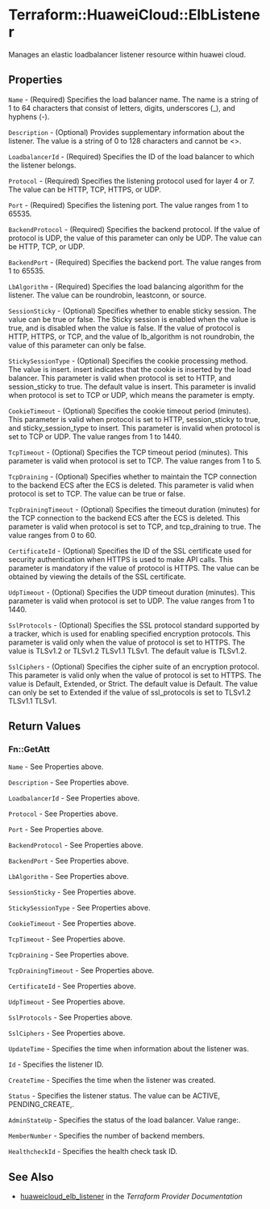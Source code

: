 # Terraform::HuaweiCloud::ElbListener

Manages an elastic loadbalancer listener resource within huawei cloud.

## Properties

`Name` - (Required) Specifies the load balancer name. The name is a string of 1 to 64 characters that consist of letters, digits, underscores (_), and hyphens (-).

`Description` - (Optional) Provides supplementary information about the listener. The value is a string of 0 to 128 characters and cannot be <>.

`LoadbalancerId` - (Required) Specifies the ID of the load balancer to which the listener belongs.

`Protocol` - (Required) Specifies the listening protocol used for layer 4 or 7. The value can be HTTP, TCP, HTTPS, or UDP.

`Port` - (Required) Specifies the listening port. The value ranges from 1 to 65535.

`BackendProtocol` - (Required) Specifies the backend protocol. If the value of protocol is UDP, the value of this parameter can only be UDP. The value can be HTTP, TCP, or UDP.

`BackendPort` - (Required) Specifies the backend port. The value ranges from 1 to 65535.

`LbAlgorithm` - (Required) Specifies the load balancing algorithm for the listener. The value can be roundrobin, leastconn, or source.

`SessionSticky` - (Optional) Specifies whether to enable sticky session. The value can be true or false. The Sticky session is enabled when the value is true, and is disabled when the value is false. If the value of protocol is HTTP, HTTPS, or TCP, and the value of lb_algorithm is not roundrobin, the value of this parameter can only be false.

`StickySessionType` - (Optional) Specifies the cookie processing method. The value is insert. insert indicates that the cookie is inserted by the load balancer. This parameter is valid when protocol is set to HTTP, and session_sticky to true. The default value is insert. This parameter is invalid when protocol is set to TCP or UDP, which means the parameter is empty.

`CookieTimeout` - (Optional) Specifies the cookie timeout period (minutes). This parameter is valid when protocol is set to HTTP, session_sticky to true, and sticky_session_type to insert. This parameter is invalid when protocol is set to TCP or UDP. The value ranges from 1 to 1440.

`TcpTimeout` - (Optional) Specifies the TCP timeout period (minutes). This parameter is valid when protocol is set to TCP. The value ranges from 1 to 5.

`TcpDraining` - (Optional) Specifies whether to maintain the TCP connection to the backend ECS after the ECS is deleted. This parameter is valid when protocol is set to TCP. The value can be true or false.

`TcpDrainingTimeout` - (Optional) Specifies the timeout duration (minutes) for the TCP connection to the backend ECS after the ECS is deleted. This parameter is valid when protocol is set to TCP, and tcp_draining to true. The value ranges from 0 to 60.

`CertificateId` - (Optional) Specifies the ID of the SSL certificate used for security authentication when HTTPS is used to make API calls. This parameter is mandatory if the value of protocol is HTTPS. The value can be obtained by viewing the details of the SSL certificate.

`UdpTimeout` - (Optional) Specifies the UDP timeout duration (minutes). This parameter is valid when protocol is set to UDP. The value ranges from 1 to 1440.

`SslProtocols` - (Optional) Specifies the SSL protocol standard supported by a tracker, which is used for enabling specified encryption protocols. This parameter is valid only when the value of protocol is set to HTTPS. The value is TLSv1.2 or TLSv1.2 TLSv1.1 TLSv1. The default value is TLSv1.2.

`SslCiphers` - (Optional) Specifies the cipher suite of an encryption protocol. This parameter is valid only when the value of protocol is set to HTTPS. The value is Default, Extended, or Strict. The default value is Default. The value can only be set to Extended if the value of ssl_protocols is set to TLSv1.2 TLSv1.1 TLSv1.


## Return Values

### Fn::GetAtt

`Name` - See Properties above.

`Description` - See Properties above.

`LoadbalancerId` - See Properties above.

`Protocol` - See Properties above.

`Port` - See Properties above.

`BackendProtocol` - See Properties above.

`BackendPort` - See Properties above.

`LbAlgorithm` - See Properties above.

`SessionSticky` - See Properties above.

`StickySessionType` - See Properties above.

`CookieTimeout` - See Properties above.

`TcpTimeout` - See Properties above.

`TcpDraining` - See Properties above.

`TcpDrainingTimeout` - See Properties above.

`CertificateId` - See Properties above.

`UdpTimeout` - See Properties above.

`SslProtocols` - See Properties above.

`SslCiphers` - See Properties above.

`UpdateTime` - Specifies the time when information about the listener was.

`Id` - Specifies the listener ID.

`CreateTime` - Specifies the time when the listener was created.

`Status` - Specifies the listener status. The value can be ACTIVE, PENDING_CREATE,.

`AdminStateUp` - Specifies the status of the load balancer. Value range:.

`MemberNumber` - Specifies the number of backend members.

`HealthcheckId` - Specifies the health check task ID.

## See Also

* [huaweicloud_elb_listener](https://www.terraform.io/docs/providers/huaweicloud/r/elb_listener.html) in the _Terraform Provider Documentation_